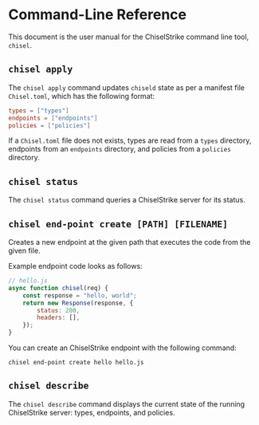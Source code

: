 # Command-Line Reference

This document is the user manual for the ChiselStrike command line tool, `chisel`.

## `chisel apply`

The `chisel apply` command updates `chiseld` state as per a manifest file `Chisel.toml`, which has the following format:

```toml
types = ["types"]
endpoints = ["endpoints"]
policies = ["policies"]
```

If a `Chisel.toml` file does not exists, types are read from a `types` directory, endpoints from an `endpoints` directory, and policies from a `policies` directory.

## `chisel status`

The `chisel status` command queries a ChiselStrike server for its status.

## `chisel end-point create [PATH] [FILENAME]`

Creates a new endpoint at the given path that executes the code from
the given file.

Example endpoint code looks as follows:

```javascript
// hello.js
async function chisel(req) {
    const response = "hello, world";
    return new Response(response, {
        status: 200,
        headers: [],
    });
}
```

You can create an ChiselStrike endpoint with the following command:

```
chisel end-point create hello hello.js
```

## `chisel describe`

The `chisel describe` command displays the current state of the running ChiselStrike server: types, endpoints, and policies.

